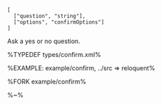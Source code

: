 ```## async confirm => boolean
[
  ["question", "string"],
  ["options", "confirmOptions"]
]
```

Ask a yes or no question.

%TYPEDEF types/confirm.xml%

%EXAMPLE: example/confirm, ../src => reloquent%

%FORK example/confirm%

%~%
